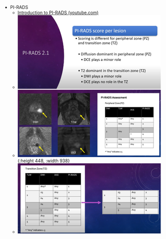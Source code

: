 - PI-RADS
	- [Introduction to PI-RADS (youtube.com)](https://www.youtube.com/watch?v=7CRP5V-niAI)
	- ![image.png](../assets/image_1709012885588_0.png)
	- ![image.png](../assets/image_1709014303812_0.png){:height 448, :width 938}
	- ![image.png](../assets/image_1709014414778_0.png)